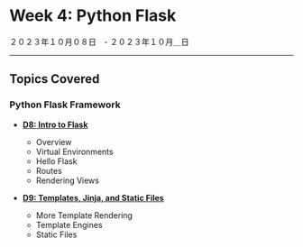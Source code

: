 # Week 4: Python Flask

２０２３年１０月０８日　- ２０２３年１０月＿日

---

## Topics Covered

### **Python Flask Framework**

- **[D8: Intro to Flask](Lecture-Code/D8-Intro_to_Flask/)**
    - Overview
    - Virtual Environments
    - Hello Flask
    - Routes
    - Rendering Views

- **[D9: Templates, Jinja, and Static Files](Lecture-Code/D9-Templates_Jinja_and_Static_Files/)**
    - More Template Rendering
    - Template Engines
    - Static Files

<!-- 
- **[D10: SQL and ERD](#)**
    - ... -->